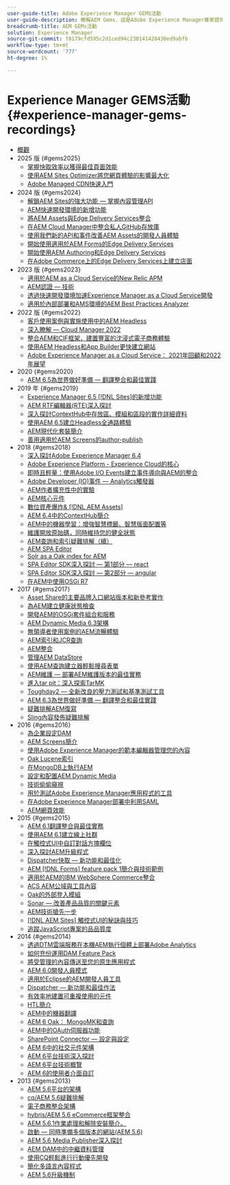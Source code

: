 ```yaml
---
user-guide-title: Adobe Experience Manager GEMS活動
user-guide-description: 瞭解AEM Gems，這是Adobe Experience Manager專家提供的一系列技術深入探討。
breadcrumb-title: AEM GEMs活動
solution: Experience Manager
source-git-commit: f0179cfd595c2d1ced94c230141428430ed9abfb
workflow-type: tm+mt
source-wordcount: '777'
ht-degree: 1%

---
```



# Experience Manager GEMS活動 {#experience-manager-gems-recordings}

+ [概觀](overview.md)
+ 2025 版 {#gems2025}
   + [掌握快取效率以獲得最佳頁面效能](gems2025/mastering-cache-efficiency-for-optimal-page-performance.md)
   + [使用AEM Sites Optimizer將您網頁體驗的影響最大化](gems2025/maximize-impact-with-sites-optimizer.md)
   + [Adobe Managed CDN快速入門](gems2025/getting-started-adobe-managed-cdn.md)
+ 2024 版 {#gems2024}
   + [解鎖AEM Sites的強大功能 — 掌握內容管理API](gems2024/content-management-apis.md)
   + [AEM快速開發環境的新增功能](gems2024/rapid-development-environment-news.md)
   + [將AEM Assets與Edge Delivery Services整合](gems2024/edge-delivery-for-aem-assets.md)
   + [在AEM Cloud Manager中整合私人GitHub存放庫](gems2024/private-github-for-aem-cloud-manager.md)
   + [使用我們新的API和事件改善AEM Assets的開發人員體驗](gems2024/improving-dev-experience-for-aem-assets-with-new-apis-and-events.md)
   + [開始使用適用於AEM Forms的Edge Delivery Services](gems2024/edge-delivery-for-aem-forms.md)
   + [開始使用AEM Authoring和Edge Delivery Services](/help/experience-manager-gems/gems2024/aem-authoring-and-edge-delivery.md)
   + [在Adobe Commerce上的Edge Delivery Services上建立店面](/help/experience-manager-gems/gems2024/storefronts-on-edge-delivery-with-adobe-commerce.md)
+ 2023 版 {#gems2023}
   + [適用於AEM as a Cloud Service的New Relic APM](gems2023/newrelic-apm-for-aem-cloud-service.md)
   + [AEM認證 — 技術](gems2023/aem-certification-technical.md)
   + [透過快速開發環境加速Experience Manager as a Cloud Service開發](/help/experience-manager-gems/gems2023/rapid-development-environments.md)
   + [適用於內部部署和AMS環境的AEM Best Practices Analyzer](gems2023/aem-best-practices-analyzer.md)
+ 2022 版 {#gems2022}
   + [客戶使用案例與實施使用中的AEM Headless](gems2022/customer-use-case-and-implementation-of-aem-headless-in-use.md)
   + [深入瞭解 — Cloud Manager 2022](gems2022/looking-under-the-hood-cloud-manager-2022.md)
   + [整合AEM和CIF框架，建置豐富的沈浸式電子商務體驗](gems2022/aem-and-cif-framework-integration.md)
   + [使用AEM Headless和App Builder更快建立網站](gems2022/build-sites-faster-with-headless-and-appbuilder.md)
   + [Adobe Experience Manager as a Cloud Service： 2021年回顧和2022年展望](gems2022/aemcloudservice-2021-review-and-outlook.md)
+ 2020 {#gems2020}
   + [AEM 6.5為世界做好準備 — 翻譯整合和最佳實踐](gems2020/aem65-readyfortheworld-translationintegration-bestpractices.md)
+ 2019 年 {#gems2019}
   + [Experience Manager 6.5 [!DNL Sites]的新增功能](gems2019/adobe-experience-manager-6-5-sites-whats-new.md)
   + [AEM RTF編輯器(RTE)深入探討](gems2019/aem-rich-text-editor-rte-deep-dive1.md)
   + [深入探討ContextHub中存放區、模組和區段的實作詳細資料](gems2019/contexthub-deep-dive.md)
   + [使用AEM 6.5建立Headless全通路體驗](gems2019/creating-headless-omnichannel-experiences-with-aem-65.md)
   + [AEM現代化套裝簡介](gems2019/introducing-the-aem-modernization-suite.md)
   + [善用適用於AEM Screens的author-publish](gems2019/leveraging-author-publish-for-aem-screens.md)
+ 2018 {#gems2018}
   + [深入探討Adobe Experience Manager 6.4](gems2018/aem-6-4-technical-sneak-peek.md)
   + [Adobe Experience Platform - Experience Cloud的核心](gems2018/aem-acp.md)
   + [即時且輕量：使用Adobe I/O Events建立事件導向與AEM的整合](gems2018/aem-adobe-io.md)
   + [Adobe Developer (IO)事件 — Analytics觸發器](gems2018/aem-analytics-triggers.md)
   + [AEM作者擴充性中的實驗](gems2018/aem-author-scalability1.md)
   + [AEM核心元件](gems2018/aem-core-components.md)
   + [數位資產爆炸&amp; [!DNL AEM Assets]](gems2018/aem-digital-asset-explosion.md)
   + [AEM 6.4中的ContextHub簡介](gems2018/aem-intro-to-contexthub.md)
   + [AEM中的機器學習：增強智慧標籤、智慧版面配置等](gems2018/aem-machine-learning.md)
   + [維護開放原始碼，同時維持您的健全狀態](gems2018/aem-maintaining-open-source.md)
   + [AEM查詢和索引疑難排解（續）](gems2018/aem-query-and-index-troubleshooting2.md)
   + [AEM SPA Editor](gems2018/aem-spa-editor.md)
   + [Solr as a Oak index for AEM](gems2018/solr-as-an-oak-index-for-aem.md)
   + [SPA Editor SDK深入探討 — 第1部分 — react](gems2018/spa-editor-sdk-deep-dive-react.md)
   + [SPA Editor SDK深入探討 — 第2部分 — angular](gems2018/spa-editor-sdk-deep-dive-angular.md)
   + [在AEM中使用OSGi R7](gems2018/using-osgi-r7-in-aem.md)
+ 2017 {#gems2017}
   + [Asset Share的主要品牌入口網站版本和新參考實作](gems2017/aem-brand-portal.md)
   + [為AEM建立健康狀態檢查](gems2017/aem-building-health-checks-for-aem.md)
   + [開發AEM的OSGi套件組合和服務](gems2017/aem-developing-osgi-bundles-services-for-aem.md)
   + [AEM Dynamic Media 6.3架構](gems2017/aem-dynamic-media-architecture.md)
   + [無領導者使用案例的AEM流暢體驗](gems2017/aem-headless-usecases.md)
   + [AEM索引和JCR查詢](gems2017/aem-indexing-jcr-query.md)
   + [AEM整合](gems2017/aem-integrations.md)
   + [管理AEM DataStore](gems2017/aem-managing-aem-datastore.md)
   + [使用AEM查詢建立器輕鬆搜尋表單](gems2017/aem-search-forms-using-querybuilder.md)
   + [AEM維護 — 部署AEM維護版本的最佳實務](gems2017/aem-sustenance-best-practices-deploying-maintenance-releases.md)
   + [進入tar pit：深入探索TarMK](gems2017/aem-tarmk-deepdive.md)
   + [Toughday2 — 全新改良的壓力測試和基準測試工具](gems2017/aem-toughday2-stress-testing-benchmarking-tool.md)
   + [AEM 6.3為世界做好準備 — 翻譯整合和最佳實踐](gems2017/aem-translation-best-practices.md)
   + [疑難排解AEM復寫](gems2017/aem-troubleshooting-aem-replication.md)
   + [Sling內容發佈疑難排解](gems2017/aem-troubleshooting-sling.md)
+ 2016 {#gems2016}
   + [為企業設定DAM](gems2016/aem-configuring-dam-for-enterprise.md)
   + [AEM Screens簡介](gems2016/aem-introduction-to-aem-screens.md)
   + [使用Adobe Experience Manager的範本編輯器管理您的內容](gems2016/aem-managing-content-with-template-editor.md)
   + [Oak Lucene索引](gems2016/aem-oak-lucene-indexes.md)
   + [在MongoDB上執行AEM](gems2016/aem-running-aem-on-mongodb.md)
   + [設定和配置AEM Dynamic Media](gems2016/aem-setup-and-configure-aem-dynamic-media.md)
   + [技術偷偷窺視](gems2016/aem-technical-sneak-peek.md)
   + [用於測試Adobe Experience Manager應用程式的工具](gems2016/aem-testing-tools-for-aem-apps.md)
   + [在Adobe Experience Manager部署中利用SAML](gems2016/aem-utilizing-saml-in-aem-deployments.md)
   + [AEM網頁效能](gems2016/aem-web-performance.md)
+ 2015 {#gems2015}
   + [AEM 6.1翻譯整合與最佳實務](gems2015/aem-6-1-translation-integration-and-best-practices.md)
   + [使用AEM 6.1建立線上社群](gems2015/aem-creating-online-communities-with-aem-6-1.md)
   + [在觸控式UI中自訂對話方塊欄位](gems2015/aem-customizing-dialog-fields-in-touch-ui.md)
   + [深入探討AEM升級程式](gems2015/aem-deep-dive-into-aem-upgrade-process.md)
   + [Dispatcher快取 — 新功能和最佳化](gems2015/aem-dispatcher-caching-new-features-and-optimizations.md)
   + [AEM [!DNL Forms] feature pack 1簡介與技術範例](gems2015/aem-forms-feature-pack-1-introduction-and-technical-samples.md)
   + [適用於AEM的IBM WebSphere Commerce整合](gems2015/aem-ibm-websphere-commerce-integration-for-aem.md)
   + [ACS AEM公域與工具內容](gems2015/aem-inside-acs-aem-commons-and-tools.md)
   + [Oak的外部登入模組](gems2015/aem-oak-external-login-module-authenticating-with-ldap-and-beyond.md)
   + [Sonar — 改善產品品質的關鍵元素](gems2015/aem-sonar-a-key-element-to-improve-product-quality.md)
   + [AEM技術搶先一步](gems2015/aem-tech-sneak-peek.md)
   + [ [!DNL AEM Sites] 觸控式UI的秘訣與技巧](gems2015/aem-tips-and-tricks-for-aem-sites-touch-ui.md)
   + [追蹤JavaScript專案的品品質度](gems2015/aem-track-quality-metrics-of-your-javascript-project.md)
+ 2014 {#gems2014}
   + [透過DTM雲端服務在本機AEM執行個體上部署Adobe Analytics](gems2014/aem-adobe-analytics-dynamic-tag-management.md)
   + [如何充份運用DAM Feature Pack](gems2014/aem-dam-feature-pack.md)
   + [將受管理的內容傳送至您的原生應用程式](gems2014/aem-delivering-managed-content-to-your-native-apps.md)
   + [AEM 6.0開發人員模式](gems2014/aem-developer-mode.md)
   + [適用於Eclipse的AEM開發人員工具](gems2014/aem-developer-tools-for-eclipse.md)
   + [Dispatcher — 新功能和最佳作法](gems2014/aem-dispatcher.md)
   + [有效率地建置可重複使用的元件](gems2014/aem-efficiently-build-reusable-components.md)
   + [HTL簡介](gems2014/aem-introduction-to-htl.md)
   + [AEM中的機器翻譯](gems2014/aem-machine-translation-in-aem.md)
   + [AEM 6 Oak： MongoMK和查詢](gems2014/aem-oak-mongomk-and-queries.md)
   + [AEM中的OAuth伺服器功能](gems2014/aem-oauth-server-functionality-in-aem.md)
   + [SharePoint Connector — 設定與設定](gems2014/aem-sharepoint-connector-setup-and-configuration.md)
   + [AEM 6中的社交元件架構](gems2014/aem-social-component-framework-in-aem-6.md)
   + [AEM 6平台技術深入探討](gems2014/aem-technical-deep-dive-into-the-aem-6-platform.md)
   + [AEM 6平台技術概覽](gems2014/aem-technical-overview-of-the-aem-6-platform.md)
   + [AEM 6的使用者介面自訂](gems2014/aem-user-interface-customization-for-aem6.md)
+ 2013 {#gems2013}
   + [AEM 5.6平台的架構](gems2013/aem-architecture-of-the-aem-5-6-platform.md)
   + [cq/AEM 5.6疑難排解](gems2013/aem-cq-aem-5-6-troubleshooting.md)
   + [電子商務整合架構](gems2013/aem-ecommerce-integration-framework.md)
   + [hybris/AEM 5.6 eCommerce框架整合](gems2013/aem-hybris-ecommerce-framework-integration.md)
   + [AEM 5.6.1作業處理和解除安裝簡介。](gems2013/aem-job-handling-and-offloading.md)
   + [啟動 — 同時準備多個版本的網站(AEM 5.6)](gems2013/aem-launches.md)
   + [AEM 5.6 Media Publisher深入探討](gems2013/aem-media-publisher-deep-dive.md)
   + [AEM DAM中的中繼資料管理](gems2013/aem-metadata-management-in-aem-dam.md)
   + [使用CQ輕鬆進行行動優先開發](gems2013/aem-mobile-first-development-with-cq-made-easy.md)
   + [簡化多語言內容程式](gems2013/aem-streamlining-multilingual-content-process.md)
   + [AEM 5.6升級機制](gems2013/aem-upgrade-mechanisms.md)

<!--
+ [Archive] {#archive}
    + [AEM 6 Oak: MongoMK and Queries](archive/aem-oak-mongomk-and-queries.md)
    + [Search forms made easy with the AEM querybuilder](archive/aem-search-forms-using-querybuilder.md)
    + [Deep Dive on implementation details of stores, modules and segments in ContextHub](archive/contexthub-deep-dive.md)
    + [AEM Web Performance](archive/aem-web-performance.md)
    + [AEM Query and Index Troubleshooting](archive/aem-query-and-index-troubleshooting.md)
    + [User Interface Customization for AEM 6](archive/aem-user-interface-customization-for-aem6.md)
    + [Technical Sneak Peek](archive/aem-technical-sneak-peek.md)
    + [Customizing Dialog Fields in Touch UI](archive/aem-customizing-dialog-fields-in-touch-ui.md)
    + [Building Health Checks for AEM](archive/aem-building-health-checks-for-aem.md)
    + [Running AEM on MongoDB](archive/aem-running-aem-on-mongodb.md)
    + [AEM 5.6 Media Publisher Deep Dive ](archive/aem-media-publisher-deep-dive.md)
    + [AEM Fluid Experiences for headless usecases](archive/aem-headless-usecases.md)
    + [The Digital Asset Explosion & AEM Assets](archive/aem-digital-asset-explosion.md)
    + [Introduction of Job Handling and Offloading in AEM 5.6.1. ](archive/aem-job-handling-and-offloading.md)
    + [Technical Overview of the AEM 6 Platform](archive/aem-technical-overview-of-the-aem-6-platform.md)
    + [Launches: concurrent preparation of multiple versions of a website (AEM 5.6) ](archive/aem-launches.md)
    + [Efficiently Build Reusable Components](archive/aem-efficiently-build-reusable-components.md)
    + [AEM Integrations - a solid foundation goes a long way](archive/aem-integrations.md)
    + [Dispatcher - New features and best practices](archive/aem-dispatcher.md)
    + [Adobe Experience Manager 6.5 Sites - What's New](archive/adobe-experience-manager-6-5-sites-whats-new.md)
    + [Oak's External Login Module - Authenticating with LDAP and Beyond](archive/aem-oak-external-login-module-authenticating-with-ldap-and-beyond.md)
    + [Troubleshooting AEM Replication](archive/aem-troubleshooting-aem-replication.md)
    + [Metadata Management in AEM DAM](archive/aem-metadata-management-in-aem-dam.md)
    + [AEM 6.5 Ready for the World - Translation Integration & Best Practices](archive/aem65-readyfortheworld-translationintegration-bestpractices.md)
    + [hybris/AEM 5.6 eCommerce framework integration](archive/aem-hybris-ecommerce-framework-integration.md)
    + [How to deploy Adobe Analytics on a local AEM instance by using the Dynamic Tag Management cloud service](archive/aem-adobe-analytics-dynamic-tag-management.md)
    + [eCommerce Integration Framework ](archive/aem-ecommerce-integration-framework.md)
    + [Real-time and lightweight: build event-driven integrations with AEM using Adobe I/O Events](archive/aem-adobe-io.md)
    + [AEM Tech Sneak Peek](archive/aem-tech-sneak-peek.md)
    + [AEM Rich Text Editor (RTE) Deep Dive](archive/aem-rich-text-editor-rte-deep-dive1.md)
    + [Deep dive into AEM upgrade process](archive/aem-deep-dive-into-aem-upgrade-process.md)
    + [AEM SPA Editor](archive/aem-spa-editor.md)
    + [MSM and Translation: Best Practices ](archive/aem-msm-and-translation-best-practices.md)
    + [AEM Indexing and JCR Query](archive/aem-indexing-jcr-query.md)
    + [IBM WebSphere Commerce Integration for AEM](archive/aem-ibm-websphere-commerce-integration-for-aem.md)
    + [Setup and Configure AEM Dynamic Media](archive/aem-setup-and-configure-aem-dynamic-media.md)
    + [Leveraging author-publish for AEM Screens](archive/leveraging-author-publish-for-aem-screens.md)
    + [Experiments in AEM Author Scalability](archive/aem-author-scalability1.md)
    + [Introduction to AEM Screens](archive/aem-introduction-to-aem-screens.md)
    + [Creating Headless Omnichannel Experiences with AEM 6.5](archive/creating-headless-omnichannel-experiences-with-aem-65.md)
    + [Developing OSGi Bundles and Services for AEM](archive/aem-developing-osgi-bundles-services-for-aem.md)
    + [Technical Deep Dive into the AEM 6 Platform](archive/aem-technical-deep-dive-into-the-aem-6-platform.md)
    + [Adobe Experience Platform - The Heart of Experience Cloud](archive/aem-acp.md)
    + [Social Component Framework in AEM 6](archive/aem-social-component-framework-in-aem-6.md)
    + [Mobile-First Development with CQ Made Easy](archive/aem-mobile-first-development-with-cq-made-easy.md)
    + [AEM Core Components](archive/aem-core-components.md)
    + [AEM SPA Editor](archive/jcr-aem-spa-editor.md)
    + [Major Brand Portal Release and new reference implementation for Asset Share](archive/aem-brand-portal.md)
    + [Utilizing SAML in Adobe Experience Manager deployments](archive/aem-utilizing-saml-in-aem-deployments.md)
    + [AEM 6.0 Developer Mode](archive/aem-developer-mode.md)
    + [AEM [!DNL Forms] Feature Pack 1 introduction and technical samples](archive/aem-forms-feature-pack-1-introduction-and-technical-samples.md)
    + [CQ/AEM 5.6 Troubleshooting](archive/aem-cq-aem-5-6-troubleshooting.md)
    + [AEM Dynamic Media 6.3 Architecture](archive/aem-dynamic-media-architecture.md)
    + [Inside ACS AEM Commons & Tools](archive/aem-inside-acs-aem-commons-and-tools.md)
    + [Creating online Communities with AEM 6.1](archive/aem-creating-online-communities-with-aem-6-1.md)
    + [OAuth Server functionality in AEM - Embrace Federation and unleash your REST APIs!](archive/aem-oauth-server-functionality-in-aem.md)
    + [Into the tar pit: a TarMK deep dive](archive/aem-tarmk-deepdive.md)
    + [Oak Lucene Indexes](archive/aem-oak-lucene-indexes.md)
    + [AEM Developer Tools for Eclipse](archive/aem-developer-tools-for-eclipse.md)
    + [Solr as an Oak index for AEM](archive/solr-as-an-oak-index-for-aem1.md)
    + [Toughday2 - A new and improved stress testing and benchmarking tool](archive/aem-toughday2-stress-testing-benchmarking-tool.md)
    + [Introduction to ContextHub in AEM 6.4](archive/aem-intro-to-contexthub.md)
    + [Configuring the DAM for Enterprise](archive/aem-configuring-dam-for-enterprise.md)
    + [Managing AEM DataStore](archive/aem-managing-aem-datastore.md)
    + [AEM Sustenance - Best Practices for deploying AEM Maintenance Releases](archive/aem-sustenance-best-practices-deploying-maintenance-releases.md)
    + [Maintaining Open Source While Maintaining Your Sanity](archive/aem-maintaining-open-source.md)
    + [SPA Editor SDK Deep Dive - Part 1 - React ](archive/spa-editor-sdk-deep-dive-react.md)
    + [Tools to use for testing Adobe Experience Manager applications](archive/aem-testing-tools-for-aem-apps.md)
    + [Machine Learning in AEM: Enhanced Smart Tags, Smart Layout and more](archive/aem-machine-learning.md)
    + [Tips and tricks for AEM Sites Touch UI](archive/aem-tips-and-tricks-for-aem-sites-touch-ui.md)
    + [Dispatcher Caching - New Features and Optimizations](archive/aem-dispatcher-caching-new-features-and-optimizations.md)
    + [How to get the most out of your DAM Feature Pack](archive/aem-dam-feature-pack.md)
    + [Troubleshooting Sling Content Distribution](archive/aem-troubleshooting-sling.md)
    + [Introduction to HTL](archive/aem-introduction-to-htl.md)
    + [Delivering Managed Content to your Native Apps](archive/aem-delivering-managed-content-to-your-native-apps.md)
    + [SharePoint Connector - Setup and Configuration](archive/aem-sharepoint-connector-setup-and-configuration.md)
    + [AEM 6.1 Translation Integration & Best Practices](archive/aem-6-1-translation-integration-and-best-practices.md)
    + [Managing your content with the template editor of Adobe Experience Manager](archive/aem-managing-content-with-template-editor.md)
    + [SPA Editor SDK Deep Dive - Part 2 - Angular](archive/spa-editor-sdk-deep-dive-angular.md)
    + [Sonar - A key element to improve product quality](archive/aem-sonar-a-key-element-to-improve-product-quality.md)
    + [AEM 6.3 Ready for the World - Translation Integration & Best Practices](archive/aem-translation-best-practices.md)
    + [AEM 5.6 upgrade mechanisms ](archive/aem-upgrade-mechanisms.md)
    + [Track quality metrics of your Javascript project](archive/aem-track-quality-metrics-of-your-javascript-project.md)
    + [Streamlining multilingual content process](archive/aem-streamlining-multilingual-content-process.md)
    + [Deep Dive into Adobe Experience Manager 6.4](archive/aem-6-4-technical-sneak-peek.md)
    + [Machine Translation in AEM](archive/aem-machine-translation-in-aem.md)
    + [Using OSGi R7 in AEM](archive/using-osgi-r7-in-aem.md)
    + [Architecture of the AEM 5.6 Platform](archive/aem-architecture-of-the-aem-5-6-platform.md)
    + [Adobe I/O Events - Analytics Triggers](archive/aem-analytics-triggers.md)
    + [Introducing the AEM Modernization Suite](archive/introducing-the-aem-modernization-suite.md)
    + [AEM Query and Index Troubleshooting](archive/aem-query-and-index-troubleshooting2.md)
-->
